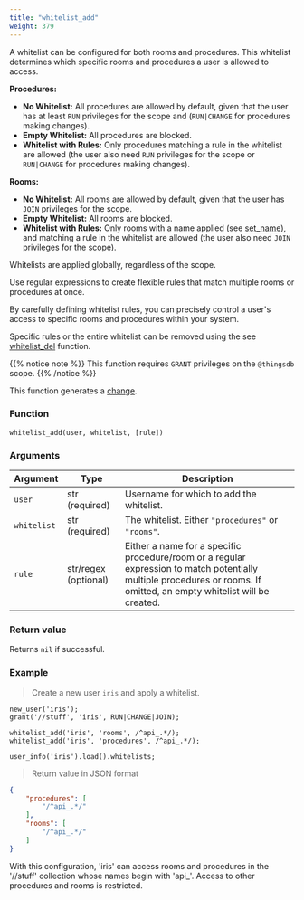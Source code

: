 ```yaml
---
title: "whitelist_add"
weight: 379
---
```


A whitelist can be configured for both rooms and procedures. This whitelist determines which specific rooms and procedures a user is allowed to access.

**Procedures:**
- **No Whitelist:** All procedures are allowed by default, given that the user has at least `RUN` privileges for the scope and (`RUN|CHANGE` for procedures making changes).
- **Empty Whitelist:** All procedures are blocked.
- **Whitelist with Rules:** Only procedures matching a rule in the whitelist are allowed (the user also need `RUN` privileges for the scope or `RUN|CHANGE` for procedures making changes).

**Rooms:**
- **No Whitelist:** All rooms are allowed by default, given that the user has `JOIN` privileges for the scope.
- **Empty Whitelist:** All rooms are blocked.
- **Whitelist with Rules:** Only rooms with a name applied (see [set_name](../../data-types/room/set_name)), and matching a rule in the whitelist are allowed (the user also need `JOIN` privileges for the scope).

Whitelists are applied globally, regardless of the scope.

Use regular expressions to create flexible rules that match multiple rooms or procedures at once.

By carefully defining whitelist rules, you can precisely control a user's access to specific rooms and procedures within your system.

Specific rules or the entire whitelist can be removed using the see [whitelist_del](../whitelist_del) function.

{{% notice note %}}
This function requires `GRANT` privileges on the `@thingsdb` scope.
{{% /notice %}}

This function generates a [change](../../overview/changes).

### Function

`whitelist_add(user, whitelist, [rule])`

### Arguments

Argument    | Type                  | Description
----------- | --------------------- | -----------
`user`      | str (required)        | Username for which to add the whitelist.
`whitelist` | str (required)        | The whitelist. Either `"procedures"` or `"rooms"`.
`rule`      | str/regex (optional)  | Either a name for a specific procedure/room or a regular expression to match potentially multiple procedures or rooms. If omitted, an empty whitelist will be created.

### Return value

Returns `nil` if successful.

### Example

> Create a new user `iris` and apply a whitelist.

```thingsdb,json_response,@t
new_user('iris');
grant('//stuff', 'iris', RUN|CHANGE|JOIN);

whitelist_add('iris', 'rooms', /^api_.*/);
whitelist_add('iris', 'procedures', /^api_.*/);

user_info('iris').load().whitelists;
```

> Return value in JSON format

```json
{
    "procedures": [
        "/^api_.*/"
    ],
    "rooms": [
        "/^api_.*/"
    ]
}
```

With this configuration, 'iris' can access rooms and procedures in the '//stuff' collection whose names begin with 'api_'. Access to other procedures and rooms is restricted.
